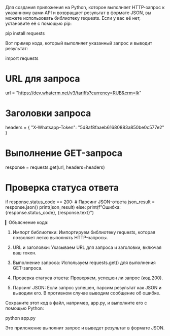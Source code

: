 Для создания приложения на Python, которое выполняет HTTP-запрос к указанному вами API и возвращает результат в формате JSON, вы можете использовать библиотеку requests. Если у вас её нет, установите её с помощью pip:

pip install requests

Вот пример кода, который выполняет указанный запрос и выводит результат:

import requests

# URL для запроса
url = "https://dev.whatcrm.net/v3/tariffs?currency=RUB&crm=lk"

# Заголовки запроса
headers = {
    "X-Whatsapp-Token": "5d8af8faaeb61680883a850be0c577e2"
}

# Выполнение GET-запроса
response = requests.get(url, headers=headers)

# Проверка статуса ответа
if response.status_code == 200:
    # Парсинг JSON-ответа
    json_result = response.json()
    print(json_result)
else:
    print(f"Ошибка: {response.status_code}, {response.text}")


▎Объяснение кода:

1. Импорт библиотеки: Импортируем библиотеку requests, которая позволяет легко выполнять HTTP-запросы.

2. URL и заголовки: Указываем URL для запроса и заголовки, включая ваш токен.

3. Выполнение запроса: Используем requests.get() для выполнения GET-запроса.

4. Проверка статуса ответа: Проверяем, успешен ли запрос (код 200).

5. Парсинг JSON: Если запрос успешен, парсим результат как JSON и выводим его. В противном случае выводим сообщение об ошибке.

Сохраните этот код в файл, например, app.py, и выполните его с помощью Python:

python app.py


Это приложение выполнит запрос и выведет результат в формате JSON.

